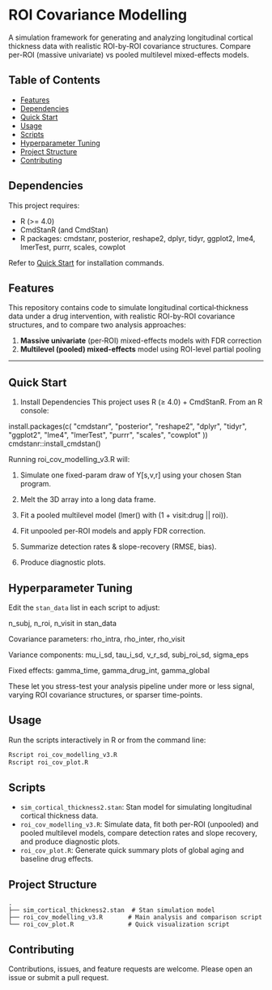 # ROI Covariance Modelling

A simulation framework for generating and analyzing longitudinal cortical thickness data with realistic ROI-by-ROI covariance structures. Compare per-ROI (massive univariate) vs pooled multilevel mixed-effects models.

## Table of Contents
- [Features](#features)
- [Dependencies](#dependencies)
- [Quick Start](#quick-start)
- [Usage](#usage)
- [Scripts](#scripts)
- [Hyperparameter Tuning](#hyperparameter-tuning)
- [Project Structure](#project-structure)
- [Contributing](#contributing)

## Dependencies

This project requires:

- R (>= 4.0)
- CmdStanR (and CmdStan)
- R packages: cmdstanr, posterior, reshape2, dplyr, tidyr, ggplot2, lme4, lmerTest, purrr, scales, cowplot

Refer to [Quick Start](#quick-start) for installation commands.

## Features
This repository contains code to simulate longitudinal cortical‐thickness data under a drug intervention, with realistic ROI-by-ROI covariance structures, and to compare two analysis approaches:

1. **Massive univariate** (per‐ROI) mixed-effects models with FDR correction  
2. **Multilevel (pooled) mixed-effects** model using ROI-level partial pooling  

---

##  Quick Start
1. Install Dependencies
This project uses R (≥ 4.0) + CmdStanR. From an R console:

install.packages(c(
  "cmdstanr", "posterior", "reshape2", "dplyr",
  "tidyr",    "ggplot2",  "lme4",     "lmerTest",
  "purrr",    "scales",   "cowplot"
))
cmdstanr::install_cmdstan()

Running roi_cov_modelling_v3.R will:

1. Simulate one fixed-param draw of Y[s,v,r] using your chosen Stan program.

2. Melt the 3D array into a long data frame.

3. Fit a pooled multilevel model (lmer() with (1 + visit:drug || roi)).

4. Fit unpooled per-ROI models and apply FDR correction.

5. Summarize detection rates & slope-recovery (RMSE, bias).

6. Produce diagnostic plots.


## Hyperparameter Tuning

Edit the `stan_data` list in each script to adjust:

n_subj, n_roi, n_visit in stan_data

Covariance parameters: rho_intra, rho_inter, rho_visit

Variance components: mu_i_sd, tau_i_sd, v_r_sd, subj_roi_sd, sigma_eps

Fixed effects: gamma_time, gamma_drug_int, gamma_global

These let you stress-test your analysis pipeline under more or less signal, varying ROI covariance structures, or sparser time-points.

## Usage

Run the scripts interactively in R or from the command line:

```bash
Rscript roi_cov_modelling_v3.R
Rscript roi_cov_plot.R
```

## Scripts

- `sim_cortical_thickness2.stan`: Stan model for simulating longitudinal cortical thickness data.
- `roi_cov_modelling_v3.R`: Simulate data, fit both per-ROI (unpooled) and pooled multilevel models, compare detection rates and slope recovery, and produce diagnostic plots.
- `roi_cov_plot.R`: Generate quick summary plots of global aging and baseline drug effects.

## Project Structure

```
.
├── sim_cortical_thickness2.stan  # Stan simulation model
├── roi_cov_modelling_v3.R       # Main analysis and comparison script
└── roi_cov_plot.R               # Quick visualization script
```

## Contributing

Contributions, issues, and feature requests are welcome. Please open an issue or submit a pull request.
